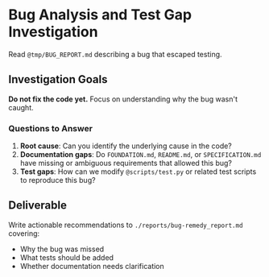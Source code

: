 # Bug Analysis and Test Gap Investigation

Read `@tmp/BUG_REPORT.md` describing a bug that escaped testing.

## Investigation Goals

**Do not fix the code yet.** Focus on understanding why the bug wasn't caught.

### Questions to Answer

1. **Root cause**: Can you identify the underlying cause in the code?
2. **Documentation gaps**: Do `FOUNDATION.md`, `README.md`, or `SPECIFICATION.md` have missing or ambiguous requirements that allowed this bug?
3. **Test gaps**: How can we modify `@scripts/test.py` or related test scripts to reproduce this bug?

## Deliverable

Write actionable recommendations to `./reports/bug-remedy_report.md` covering:
- Why the bug was missed
- What tests should be added
- Whether documentation needs clarification
